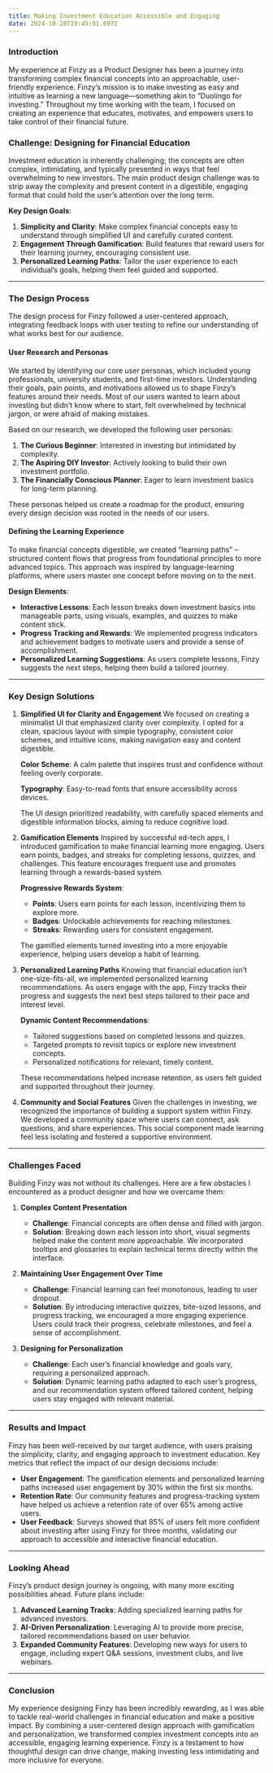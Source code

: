 ```yaml
---
title: Making Investment Education Accessible and Engaging
date: 2024-10-28T19:45:51.697Z
---
```

### **Introduction**

My experience at Finzy as a Product Designer has been a journey into transforming complex financial concepts into an approachable, user-friendly experience. Finzy’s mission is to make investing as easy and intuitive as learning a new language—something akin to “Duolingo for investing.” Throughout my time working with the team, I focused on creating an experience that educates, motivates, and empowers users to take control of their financial future.

### **Challenge: Designing for Financial Education**

Investment education is inherently challenging; the concepts are often complex, intimidating, and typically presented in ways that feel overwhelming to new investors. The main product design challenge was to strip away the complexity and present content in a digestible, engaging format that could hold the user’s attention over the long term.

**Key Design Goals**:

1. **Simplicity and Clarity**: Make complex financial concepts easy to understand through simplified UI and carefully curated content.
2. **Engagement Through Gamification**: Build features that reward users for their learning journey, encouraging consistent use.
3. **Personalized Learning Paths**: Tailor the user experience to each individual’s goals, helping them feel guided and supported.

- - -

### **The Design Process**

The design process for Finzy followed a user-centered approach, integrating feedback loops with user testing to refine our understanding of what works best for our audience.

#### **User Research and Personas**

We started by identifying our core user personas, which included young professionals, university students, and first-time investors. Understanding their goals, pain points, and motivations allowed us to shape Finzy’s features around their needs. Most of our users wanted to learn about investing but didn’t know where to start, felt overwhelmed by technical jargon, or were afraid of making mistakes.

Based on our research, we developed the following user personas:

1. **The Curious Beginner**: Interested in investing but intimidated by complexity.
2. **The Aspiring DIY Investor**: Actively looking to build their own investment portfolio.
3. **The Financially Conscious Planner**: Eager to learn investment basics for long-term planning.

These personas helped us create a roadmap for the product, ensuring every design decision was rooted in the needs of our users.

#### **Defining the Learning Experience**

To make financial concepts digestible, we created “learning paths” – structured content flows that progress from foundational principles to more advanced topics. This approach was inspired by language-learning platforms, where users master one concept before moving on to the next.

**Design Elements**:

* **Interactive Lessons**: Each lesson breaks down investment basics into manageable parts, using visuals, examples, and quizzes to make content stick.
* **Progress Tracking and Rewards**: We implemented progress indicators and achievement badges to motivate users and provide a sense of accomplishment.
* **Personalized Learning Suggestions**: As users complete lessons, Finzy suggests the next steps, helping them build a tailored journey.

- - -

### **Key Design Solutions**

1. **Simplified UI for Clarity and Engagement**
   We focused on creating a minimalist UI that emphasized clarity over complexity. I opted for a clean, spacious layout with simple typography, consistent color schemes, and intuitive icons, making navigation easy and content digestible. 

   **Color Scheme**: A calm palette that inspires trust and confidence without feeling overly corporate. 

   **Typography**: Easy-to-read fonts that ensure accessibility across devices.

   The UI design prioritized readability, with carefully spaced elements and digestible information blocks, aiming to reduce cognitive load.
2. **Gamification Elements**
   Inspired by successful ed-tech apps, I introduced gamification to make financial learning more engaging. Users earn points, badges, and streaks for completing lessons, quizzes, and challenges. This feature encourages frequent use and promotes learning through a rewards-based system.

   **Progressive Rewards System**:

   * **Points**: Users earn points for each lesson, incentivizing them to explore more.
   * **Badges**: Unlockable achievements for reaching milestones.
   * **Streaks**: Rewarding users for consistent engagement.

   The gamified elements turned investing into a more enjoyable experience, helping users develop a habit of learning.
3. **Personalized Learning Paths**
   Knowing that financial education isn’t one-size-fits-all, we implemented personalized learning recommendations. As users engage with the app, Finzy tracks their progress and suggests the next best steps tailored to their pace and interest level.

   **Dynamic Content Recommendations**:

   * Tailored suggestions based on completed lessons and quizzes.
   * Targeted prompts to revisit topics or explore new investment concepts.
   * Personalized notifications for relevant, timely content.

   These recommendations helped increase retention, as users felt guided and supported throughout their journey.
4. **Community and Social Features**
   Given the challenges in investing, we recognized the importance of building a support system within Finzy. We developed a community space where users can connect, ask questions, and share experiences. This social component made learning feel less isolating and fostered a supportive environment.

- - -

### **Challenges Faced**

Building Finzy was not without its challenges. Here are a few obstacles I encountered as a product designer and how we overcame them:

1. **Complex Content Presentation**

   * **Challenge**: Financial concepts are often dense and filled with jargon.
   * **Solution**: Breaking down each lesson into short, visual segments helped make the content more approachable. We incorporated tooltips and glossaries to explain technical terms directly within the interface.
2. **Maintaining User Engagement Over Time**

   * **Challenge**: Financial learning can feel monotonous, leading to user dropout.
   * **Solution**: By introducing interactive quizzes, bite-sized lessons, and progress tracking, we encouraged a more engaging experience. Users could track their progress, celebrate milestones, and feel a sense of accomplishment.
3. **Designing for Personalization**

   * **Challenge**: Each user’s financial knowledge and goals vary, requiring a personalized approach.
   * **Solution**: Dynamic learning paths adapted to each user’s progress, and our recommendation system offered tailored content, helping users stay engaged with relevant material.

- - -

### **Results and Impact**

Finzy has been well-received by our target audience, with users praising the simplicity, clarity, and engaging approach to investment education. Key metrics that reflect the impact of our design decisions include:

* **User Engagement**: The gamification elements and personalized learning paths increased user engagement by 30% within the first six months.
* **Retention Rate**: Our community features and progress-tracking system have helped us achieve a retention rate of over 65% among active users.
* **User Feedback**: Surveys showed that 85% of users felt more confident about investing after using Finzy for three months, validating our approach to accessible and interactive financial education.

- - -

### **Looking Ahead**

Finzy’s product design journey is ongoing, with many more exciting possibilities ahead. Future plans include:

1. **Advanced Learning Tracks**: Adding specialized learning paths for advanced investors.
2. **AI-Driven Personalization**: Leveraging AI to provide more precise, tailored recommendations based on user behavior.
3. **Expanded Community Features**: Developing new ways for users to engage, including expert Q&A sessions, investment clubs, and live webinars.

- - -

### **Conclusion**

My experience designing Finzy has been incredibly rewarding, as I was able to tackle real-world challenges in financial education and make a positive impact. By combining a user-centered design approach with gamification and personalization, we transformed complex investment concepts into an accessible, engaging learning experience. Finzy is a testament to how thoughtful design can drive change, making investing less intimidating and more inclusive for everyone.